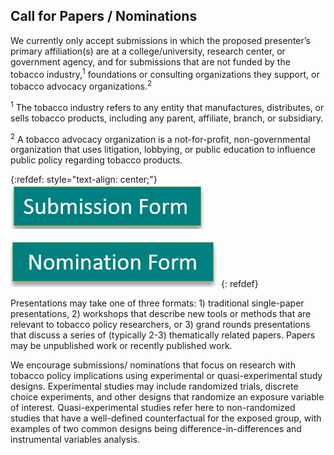 ## Call for Papers / Nominations

We currently only accept submissions in which the proposed presenter’s primary affiliation(s)  are at a college/university, research center, or government agency, and for submissions that are not funded by the tobacco industry,<sup>1</sup> foundations or consulting organizations they support, or tobacco advocacy organizations.<sup>2</sup>
 
<sup>1</sup>  The tobacco industry refers to any entity that manufactures, distributes, or sells tobacco products, including any parent, affiliate, branch, or subsidiary.
 
<sup>2</sup>  A tobacco advocacy organization is a not-for-profit, non-governmental organization that uses litigation, lobbying, or public education to influence public policy regarding tobacco products.

{:refdef: style="text-align: center;"}
[![Submission Form](submission_form.jpg)](https://docs.google.com/forms/d/e/1FAIpQLSfZbPQ3fzYBDddCQ7a9Bj3mHfeZOXuhW-rIMcfz5_B4t7N6ag/viewform)

[![Nomination Form](nomination_form.jpg)](https://forms.gle/RxnyWKCXAnnqm7818)
{: refdef}

Presentations may take one of three formats: 1) traditional single-paper presentations, 2) workshops that describe new tools or methods that are relevant to tobacco policy researchers, or 3) grand rounds presentations that discuss a series of (typically 2-3) thematically related papers. Papers may be unpublished work or recently published work.

 
We encourage submissions/ nominations that focus on research with tobacco policy implications using experimental or quasi-experimental study designs. Experimental studies may include randomized trials, discrete choice experiments, and other designs that randomize an exposure variable of interest. Quasi-experimental studies refer here to non-randomized studies that have a well-defined counterfactual for the exposed group, with examples of two common designs being difference-in-differences and instrumental variables analysis.
